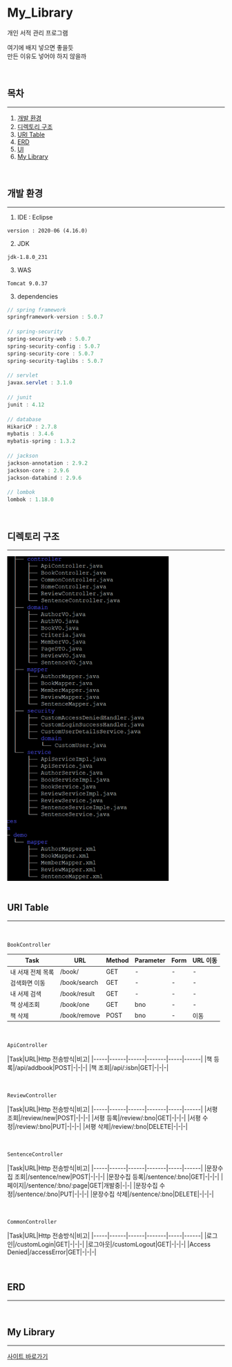 # My_Library
개인 서적 관리 프로그램

여기에 배지 넣으면 좋을듯   
만든 이유도 넣어야 하지 않을까 

<br>

## 목차
---
1. [개발 환경](#개발-환경) 
2. [디렉토리 구조](#디렉토리-구조])
3. [URI Table](#URI-Table)
4. [ERD](#ERD)
5. [UI](#UI)
6. [My Library](#My-Library)

<br>

## 개발 환경
---
1. IDE : Eclipse
```
version : 2020-06 (4.16.0)
```
2. JDK
```
jdk-1.8.0_231
```
3. WAS
```
Tomcat 9.0.37 
```
3. dependencies
```java
// spring framework
springframework-version : 5.0.7

// spring-security
spring-security-web : 5.0.7
spring-security-config : 5.0.7
spring-security-core : 5.0.7
spring-security-taglibs : 5.0.7

// servlet
javax.servlet : 3.1.0

// junit
junit : 4.12

// database
HikariCP : 2.7.8
mybatis : 3.4.6
mybatis-spring : 1.3.2

// jackson
jackson-annotation : 2.9.2
jackson-core : 2.9.6
jackson-databind : 2.9.6

// lombok
lombok : 1.18.0
```
<br>

## 디렉토리 구조
---

<img src="image/tree_structure.png" height="750">

<br>
<br>

## URI Table
---
<br>

`BookController`

|Task|URL|Method|Parameter|Form|URL 이동|
|-----|------|------|-------|-----|------|
|내 서재 전체 목록|/book/|GET|-|-|-|
|검색화면 이동|/book/search|GET|-|-|-|
|내 서제 검색|/book/result|GET|-|-|-|
|책 상세조회|/book/one|GET|bno|-|-|
|책 삭제|/book/remove|POST|bno|-|이동|

<br>    

`ApiController`

|Task|URL|Http 전송방식|비고|
|-----|------|------|-------|-----|------|
|책 등록|/api/addbook|POST|-|-|-|
|책 조회|/api/:isbn|GET|-|-|-|

<br>

`ReviewController`

|Task|URL|Http 전송방식|비고|
|-----|------|------|-------|-----|------|
|서평 조회|/review/new|POST|-|-|-|
|서평 등록|/review/:bno|GET|-|-|-|
|서평 수정|/review/:bno|PUT|-|-|-|
|서평 삭제|/review/:bno|DELETE|-|-|-|

<br>

`SentenceController`

|Task|URL|Http 전송방식|비고|
|-----|------|------|-------|-----|------|
|문장수집 조회|/sentence/new|POST|-|-|-|
|문장수집 등록|/sentence/:bno|GET|-|-|-|
|페이지|/sentence/:bno/:page|GET|개발중|-|-|
|문장수집 수정|/sentence/:bno|PUT|-|-|-|
|문장수집 삭제|/sentence/:bno|DELETE|-|-|-|

<br>

`CommonController`

|Task|URL|Http 전송방식|비고|
|-----|------|------|-------|-----|------|
|로그인|/customLogin|GET|-|-|-|
|로그아웃|/customLogout|GET|-|-|-|
|Access Denied|/accessError|GET|-|-|-|


<br>

## ERD
---



<br>

## My Library
---

[사이트 바로가기](http://13.125.186.107:8080/book/)